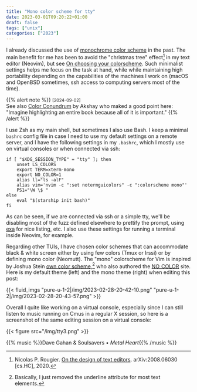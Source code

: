 ```yaml
---
title: "Mono color scheme for tty"
date: 2023-03-01T09:20:22+01:00
draft: false
tags: ["unix"]
categories: ["2023"]
---
```


I already discussed the use of [monochrome color scheme](post/monochrome-color-scheme/) in the past. The main benefit for me has been to avoid the "christmas tree" effect[^1] in my text editor (Neovim), but see [On choosing your colorscheme](/post/on-color-scheme/). Such minimalist settings helps me focus on the task at hand, while while maintaining high portability depending on the capabilities of the machines I work on (macOS and OpenBSD sometimes, ssh access to computing servers most of the time).

{{% alert note %}}
<small>[2024-09-02]</small><br>
See also [Color Conundrum](https://oppi.li/posts/color_conundrum/) by Akshay who maked a good point here: "Imagine highlighting an entire book because all of it is important."
{{% /alert %}}

I use Zsh as my main shell, but sometimes I also use Bash. I keep a minimal `bashrc` config file in case I need to use my default settings on a remote server, and I have the following settings in my `.bashrc`, which I mostly use on virtual consoles or when connected via ssh:

```shell
if [ "$XDG_SESSION_TYPE" = "tty" ]; then
	unset LS_COLORS
	export TERM=xterm-mono
	export NO_COLOR=1
	alias ll="ls -alF"
	alias vim='nvim -c ":set notermguicolors" -c ":colorscheme mono"'
	PS1="\W \$ "
else
	eval "$(starship init bash)"
fi
```

As can be seen, if we are connected via ssh or a simple tty, we'll be disabling most of the fuzz defined elsewhere to prettify the prompt, using [exa](https://the.exa.website/) for nice listing, etc. I also use these settings for running a terminal inside Neovim, for example.

Regarding other TUIs, I have chosen color schemes that can accommodate black & white screen either by using few colors (Tmux or Irssi) or by defining mono color (Neomutt). The "mono" colorscheme for Vim is inspired by Joshua Stein [own color scheme](https://github.com/jcs/dotfiles/blob/master/.vim/colors/jcs.vim),[^2] who also authored the [NO_COLOR](https://no-color.org/) site. Here is my default theme (left) and the mono theme (right) when editing this post:

{{< fluid_imgs
"pure-u-1-2|/img/2023-02-28-20-42-10.png"
"pure-u-1-2|/img/2023-02-28-20-43-57.png" >}}

Overall I quite like working on a virtual console, especially since I can still listen to music running on Cmus in a regular X session, so here is a screenshot of the same editing session on a virtual console:

{{< figure src="/img/tty3.png" >}}

{{% music %}}Dave Gahan & Soulsavers • _Metal Heart_{{% /music %}}

[^1]: Nicolas P. Rougier. [On the design of text editors](https://arxiv.org/abs/2008.06030). arXiv:2008.06030 [cs.HC], 2020.
[^2]: Basically, I just removed the underline attribute for most text elements.
